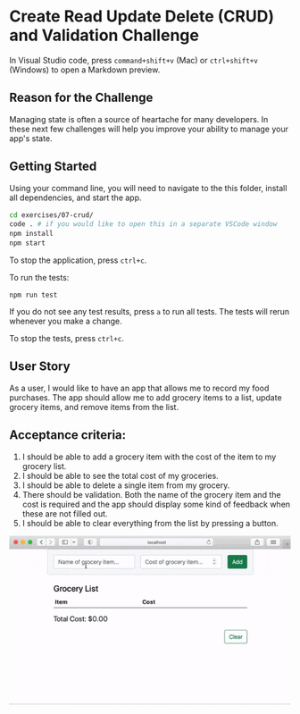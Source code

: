 # Create Read Update Delete (CRUD) and Validation Challenge

In Visual Studio code, press `command+shift+v` (Mac) or `ctrl+shift+v` (Windows) to open a Markdown preview.

## Reason for the Challenge

Managing state is often a source of heartache for many developers. In these next few challenges will help you improve your ability to manage your app's state.

## Getting Started

Using your command line, you will need to navigate to the this folder, install all dependencies, and start the app.

```bash
cd exercises/07-crud/
code . # if you would like to open this in a separate VSCode window
npm install
npm start
```

To stop the application, press `ctrl+c`.

To run the tests:

```shell
npm run test
```

If you do not see any test results, press `a` to run all tests. The tests will rerun whenever you make a change.

To stop the tests, press `ctrl+c`.

## User Story

As a user, I would like to have an app that allows me to record my food purchases. The app should allow me to add grocery items to a list, update grocery items, and remove items from the list.

## Acceptance criteria:

1. I should be able to add a grocery item with the cost of the item to my grocery list.
2. I should be able to see the total cost of my groceries.
3. I should be able to delete a single item from my grocery.
4. There should be validation. Both the name of the grocery item and the cost is required and the app should display some kind of feedback when these are not filled out.
5. I should be able to clear everything from the list by pressing a button.

![](crud-demo.gif)
